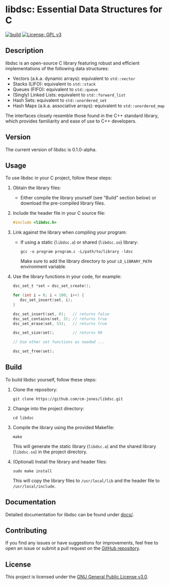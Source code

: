 # libdsc: Essential Data Structures for C

[![build](https://github.com/cm-jones/dsc/actions/workflows/c.yml/badge.svg)](https://github.com/cm-jones/dsc/actions/workflows/c.yml) [![License: GPL v3](https://img.shields.io/badge/License-GPLv3-blue.svg)](https://www.gnu.org/licenses/gpl-3.0)

## Description

libdsc is an open-source C library featuring robust and efficient implementations of the following data structures:

- Vectors (a.k.a. dynamic arrays): equivalent to `std::vector`
- Stacks (LIFO): equivalent to `std::stack`
- Queues (FIFO): equivalent to `std::queue`
- (Singly) Linked Lists: equivalent to `std::forward_list`
- Hash Sets: equivalent to `std::unordered_set`
- Hash Maps (a.k.a. associative arrays): equivalent to `std::unordered_map`

The interfaces closely resemble those found in the C++ standard library, which provides familiarity and ease of use to C++ developers.

## Version

The current version of libdsc is 0.1.0-alpha.

## Usage

To use libdsc in your C project, follow these steps:

1. Obtain the library files:
   - Either compile the library yourself (see "Build" section below) or download the pre-compiled library files.

2. Include the header file in your C source file:
   ```c
   #include <libdsc.h>
   ```

3. Link against the library when compiling your program:
   - If using a static (`libdsc.a`) or shared (`libdsc.so`) library:
     ```
     gcc -o program program.c -L/path/to/library -ldsc
     ```
     Make sure to add the library directory to your `LD_LIBRARY_PATH` environment variable.

4. Use the library functions in your code, for example:
   ```c
   dsc_set_t *set = dsc_set_create();

   for (int i = 0; i < 100; i++) {
      dsc_set_insert(set, i);
   }
   
   dsc_set_insert(set, 0);   // returns false
   dsc_set_contains(set, 3); // returns true
   dsc_set_erase(set, 53);   // returns true

   dsc_set_size(set);        // returns 99

   // Use other set functions as needed ...

   dsc_set_free(set);
   ```

## Build

To build libdsc yourself, follow these steps:

1. Clone the repository:
   ```
   git clone https://github.com/cm-jones/libdsc.git
   ```

2. Change into the project directory:
   ```
   cd libdsc
   ```

3. Compile the library using the provided Makefile:
   ```
   make
   ```
   This will generate the static library (`libdsc.a`) and the shared library (`libdsc.so`) in the project directory.

4. (Optional) Install the library and header files:
   ```
   sudo make install
   ```
   This will copy the library files to `/usr/local/lib` and the header file to `/usr/local/include`.

## Documentation

Detailed documentation for libdsc can be found under [docs/](docs/).

## Contributing

If you find any issues or have suggestions for improvements, feel free to open an issue or submit a pull request on the [GitHub repository](https://github.com/cm-jones/libdsc).

## License

This project is licensed under the [GNU General Public License v3.0](LICENSE).
